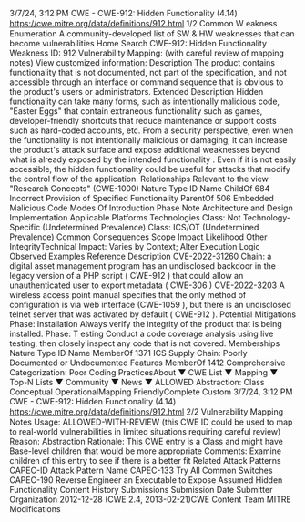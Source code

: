 3/7/24, 3:12 PM CWE - CWE-912: Hidden Functionality (4.14)
https://cwe.mitre.org/data/deﬁnitions/912.html 1/2
Common W eakness Enumeration
A community-developed list of SW & HW weaknesses that can become
vulnerabilities
Home Search
CWE-912: Hidden Functionality
Weakness ID: 912
Vulnerability Mapping: (with careful review of mapping notes)
View customized information:
 Description
The product contains functionality that is not documented, not part of the specification, and not accessible through an interface or
command sequence that is obvious to the product's users or administrators.
 Extended Description
Hidden functionality can take many forms, such as intentionally malicious code, "Easter Eggs" that contain extraneous functionality
such as games, developer-friendly shortcuts that reduce maintenance or support costs such as hard-coded accounts, etc. From a
security perspective, even when the functionality is not intentionally malicious or damaging, it can increase the product's attack
surface and expose additional weaknesses beyond what is already exposed by the intended functionality . Even if it is not easily
accessible, the hidden functionality could be useful for attacks that modify the control flow of the application.
 Relationships
 Relevant to the view "Research Concepts" (CWE-1000)
Nature Type ID Name
ChildOf 684 Incorrect Provision of Specified Functionality
ParentOf 506 Embedded Malicious Code
 Modes Of Introduction
Phase Note
Architecture and Design
Implementation
 Applicable Platforms
Technologies
Class: Not Technology-Specific (Undetermined Prevalence)
Class: ICS/OT (Undetermined Prevalence)
 Common Consequences
Scope Impact Likelihood
Other
IntegrityTechnical Impact: Varies by Context; Alter Execution Logic
 Observed Examples
Reference Description
CVE-2022-31260 Chain: a digital asset management program has an undisclosed backdoor in the legacy version of a
PHP script ( CWE-912 ) that could allow an unauthenticated user to export metadata ( CWE-306 )
CVE-2022-3203 A wireless access point manual specifies that the only method of configuration is via web interface
(CWE-1059 ), but there is an undisclosed telnet server that was activated by default ( CWE-912 ).
 Potential Mitigations
Phase: Installation
Always verify the integrity of the product that is being installed.
Phase: T esting
Conduct a code coverage analysis using live testing, then closely inspect any code that is not covered.
 Memberships
Nature Type ID Name
MemberOf 1371 ICS Supply Chain: Poorly Documented or Undocumented Features
MemberOf 1412 Comprehensive Categorization: Poor Coding PracticesAbout ▼ CWE List ▼ Mapping ▼ Top-N Lists ▼ Community ▼ News ▼
ALLOWED
Abstraction: Class
Conceptual OperationalMapping
FriendlyComplete Custom
3/7/24, 3:12 PM CWE - CWE-912: Hidden Functionality (4.14)
https://cwe.mitre.org/data/deﬁnitions/912.html 2/2
 Vulnerability Mapping Notes
Usage: ALLOWED-WITH-REVIEW
(this CWE ID could be used to map to real-world vulnerabilities in limited situations requiring careful review)
Reason: Abstraction
Rationale:
This CWE entry is a Class and might have Base-level children that would be more appropriate
Comments:
Examine children of this entry to see if there is a better fit
 Related Attack Patterns
CAPEC-ID Attack Pattern Name
CAPEC-133 Try All Common Switches
CAPEC-190 Reverse Engineer an Executable to Expose Assumed Hidden Functionality
 Content History
 Submissions
Submission Date Submitter Organization
2012-12-28
(CWE 2.4, 2013-02-21)CWE Content Team MITRE
 Modifications